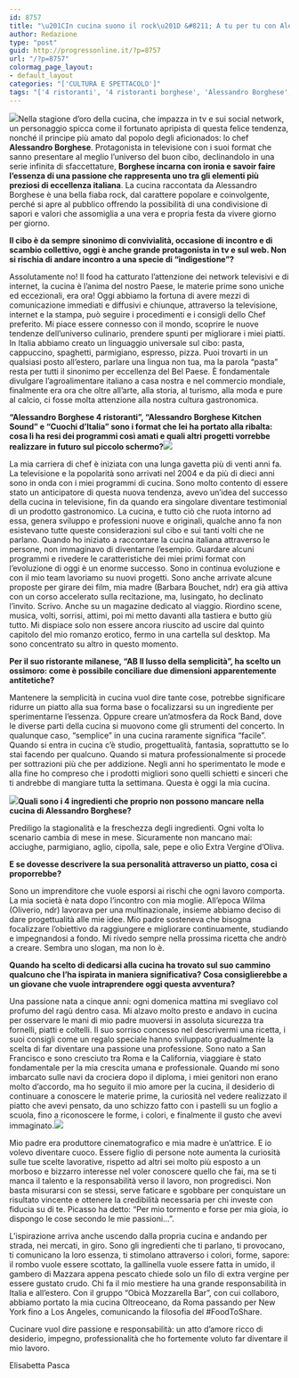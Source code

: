```yaml
---
id: 8757
title: "\u201CIn cucina suono il rock\u201D &#8211; A tu per tu con Alessandro Borghese"
author: Redazione
type: "post"
guid: http://progressonline.it/?p=8757
url: "/?p=8757"
colormag_page_layout:
- default_layout
categories: "['CULTURA E SPETTACOLO']"
tags: "['4 ristoranti', '4 ristoranti borghese', 'Alessandro Borghese', 'Borghese', 'chef', 'cucina italiana', 'food italiano', 'intervista Alessandro Borghese', 'italian food']"
---
```


![](https://progressonline.it/wp-content/uploads/2018/06/Cattura5-300x233.png)Nella stagione d’oro della cucina, che impazza in tv e sui social network, un personaggio spicca come il fortunato apripista di questa felice tendenza, nonché il principe più amato dal popolo degli aficionados: lo chef **Alessandro Borghese**. Protagonista in televisione con i suoi format che sanno presentare al meglio l’universo del buon cibo, declinandolo in una serie infinita di sfaccettature, **Borghese incarna con ironia e savoir faire l’essenza di una passione che rappresenta uno tra gli elementi più preziosi di eccellenza italiana**. La cucina raccontata da Alessandro Borghese è una bella fiaba rock, dal carattere popolare e coinvolgente, perché si apre al pubblico offrendo la possibilità di una condivisione di sapori e valori che assomiglia a una vera e propria festa da vivere giorno per giorno.

**Il cibo è da sempre sinonimo di convivialità, occasione di incontro e di scambio collettivo, oggi è anche grande protagonista in tv e sul web. Non si rischia di andare incontro a una specie di “indigestione”?**

Assolutamente no! Il food ha catturato l’attenzione dei network televisivi e di internet, la cucina è l’anima del nostro Paese, le materie prime sono uniche ed eccezionali, era ora! Oggi abbiamo la fortuna di avere mezzi di comunicazione immediati e diffusivi e chiunque, attraverso la televisione, internet e la stampa, può seguire i procedimenti e i consigli dello Chef preferito. Mi piace essere connesso con il mondo, scoprire le nuove tendenze dell’universo culinario, prendere spunti per migliorare i miei piatti. In Italia abbiamo creato un linguaggio universale sul cibo: pasta, cappuccino, spaghetti, parmigiano, espresso, pizza. Puoi trovarti in un qualsiasi posto all’estero, parlare una lingua non tua, ma la parola “pasta” resta per tutti il sinonimo per eccellenza del Bel Paese. È fondamentale divulgare l’agroalimentare italiano a casa nostra e nel commercio mondiale, finalmente era ora che oltre all’arte, alla storia, al turismo, alla moda e pure al calcio, ci fosse molta attenzione alla nostra cultura gastronomica.

**“Alessandro Borghese 4 ristoranti”, “Alessandro Borghese Kitchen Sound” e “Cuochi d’Italia” sono i format che lei ha portato alla ribalta: cosa li ha resi dei programmi così amati e quali altri progetti vorrebbe realizzare in futuro sul piccolo schermo?![](https://progressonline.it/wp-content/uploads/2018/06/Cattura-300x251.png)**

La mia carriera di chef è iniziata con una lunga gavetta più di venti anni fa. La televisione e la popolarità sono arrivati nel 2004 e da più di dieci anni sono in onda con i miei programmi di cucina. Sono molto contento di essere stato un anticipatore di questa nuova tendenza, avevo un’idea del successo della cucina in televisione, fin da quando era singolare diventare testimonial di un prodotto gastronomico. La cucina, e tutto ciò che ruota intorno ad essa, genera sviluppo e professioni nuove e originali, qualche anno fa non esistevano tutte queste considerazioni sul cibo e sui tanti volti che ne parlano. Quando ho iniziato a raccontare la cucina italiana attraverso le persone, non immaginavo di diventarne l’esempio. Guardare alcuni programmi e rivedere le caratteristiche dei miei primi format con l’evoluzione di oggi è un enorme successo. Sono in continua evoluzione e con il mio team lavoriamo su nuovi progetti. Sono anche arrivate alcune proposte per girare dei film, mia madre (Barbara Bouchet, ndr) era già attiva con un corso accelerato sulla recitazione, ma, lusingato, ho declinato l’invito. Scrivo. Anche su un magazine dedicato al viaggio. Riordino scene, musica, volti, sorrisi, attimi, poi mi metto davanti alla tastiera e butto giù tutto. Mi dispiace solo non essere ancora riuscito ad uscire dal quinto capitolo del mio romanzo erotico, fermo in una cartella sul desktop. Ma sono concentrato su altro in questo momento.

**Per il suo ristorante milanese, “AB Il lusso della semplicità”, ha scelto un ossimoro: come è possibile conciliare due dimensioni apparentemente antitetiche?**

Mantenere la semplicità in cucina vuol dire tante cose, potrebbe significare ridurre un piatto alla sua forma base o focalizzarsi su un ingrediente per sperimentarne l’essenza. Oppure creare un’atmosfera da Rock Band, dove le diverse parti della cucina si muovono come gli strumenti del concerto. In qualunque caso, “semplice” in una cucina raramente significa “facile”. Quando si entra in cucina c’è studio, progettualità, fantasia, soprattutto se lo stai facendo per qualcuno. Quando si matura professionalmente si procede per sottrazioni più che per addizione. Negli anni ho sperimentato le mode e alla fine ho compreso che i prodotti migliori sono quelli schietti e sinceri che ti andrebbe di mangiare tutta la settimana. Questa è oggi la mia cucina.  
  
**![](https://progressonline.it/wp-content/uploads/2018/06/Cattura3-300x144.png)Quali sono i 4 ingredienti che proprio non possono mancare nella cucina di Alessandro Borghese?**

Prediligo la stagionalità e la freschezza degli ingredienti. Ogni volta lo scenario cambia di mese in mese. Sicuramente non mancano mai: acciughe, parmigiano, aglio, cipolla, sale, pepe e olio Extra Vergine d’Oliva.

**E se dovesse descrivere la sua personalità attraverso un piatto, cosa ci proporrebbe?**

Sono un imprenditore che vuole esporsi ai rischi che ogni lavoro comporta. La mia società è nata dopo l’incontro con mia moglie. All’epoca Wilma (Oliverio, ndr) lavorava per una multinazionale, insieme abbiamo deciso di dare progettualità alle mie idee. Mio padre sosteneva che bisogna focalizzare l’obiettivo da raggiungere e migliorare continuamente, studiando e impegnandosi a fondo. Mi rivedo sempre nella prossima ricetta che andrò a creare. Sembra uno slogan, ma non lo è.

**Quando ha scelto di dedicarsi alla cucina ha trovato sul suo cammino qualcuno che l’ha ispirata in maniera significativa? Cosa consiglierebbe a un giovane che vuole intraprendere oggi questa avventura?**

Una passione nata a cinque anni: ogni domenica mattina mi svegliavo col profumo del ragù dentro casa. Mi alzavo molto presto e andavo in cucina per osservare le mani di mio padre muoversi in assoluta sicurezza tra fornelli, piatti e coltelli. Il suo sorriso concesso nel descrivermi una ricetta, i suoi consigli come un regalo speciale hanno sviluppato gradualmente la scelta di far diventare una passione una professione. Sono nato a San Francisco e sono cresciuto tra Roma e la California, viaggiare è stato fondamentale per la mia crescita umana e professionale. Quando mi sono imbarcato sulle navi da crociera dopo il diploma, i miei genitori non erano molto d’accordo, ma ho seguito il mio amore per la cucina, il desiderio di continuare a conoscere le materie prime, la curiosità nel vedere realizzato il piatto che avevi pensato, da uno schizzo fatto con i pastelli su un foglio a scuola, fino a riconoscere le forme, i colori, e finalmente il gusto che avevi immaginato.![](https://progressonline.it/wp-content/uploads/2018/06/Cattura4-279x300.png)

Mio padre era produttore cinematografico e mia madre è un’attrice. E io volevo diventare cuoco. Essere figlio di persone note aumenta la curiosità sulle tue scelte lavorative, rispetto ad altri sei molto più esposto a un morboso e bizzarro interesse nel voler conoscere quello che fai, ma se ti manca il talento e la responsabilità verso il lavoro, non progredisci. Non basta misurarsi con se stessi, serve faticare e sgobbare per conquistare un risultato vincente e ottenere la credibilità necessaria per chi investe con fiducia su di te. Picasso ha detto: “Per mio tormento e forse per mia gioia, io dispongo le cose secondo le mie passioni…”.

L’ispirazione arriva anche uscendo dalla propria cucina e andando per strada, nei mercati, in giro. Sono gli ingredienti che ti parlano, ti provocano, ti comunicano la loro essenza, ti stimolano attraverso i colori, forme, sapore: il rombo vuole essere scottato, la gallinella vuole essere fatta in umido, il gambero di Mazzara appena pescato chiede solo un filo di extra vergine per essere gustato crudo. Chi fa il mio mestiere ha una grande responsabilità in Italia e all’estero. Con il gruppo “Obicà Mozzarella Bar”, con cui collaboro, abbiamo portato la mia cucina Oltreoceano, da Roma passando per New York fino a Los Angeles, comunicando la filosofia del #FoodToShare.

Cucinare vuol dire passione e responsabilità: un atto d’amore ricco di desiderio, impegno, professionalità che ho fortemente voluto far diventare il mio lavoro.

Elisabetta Pasca